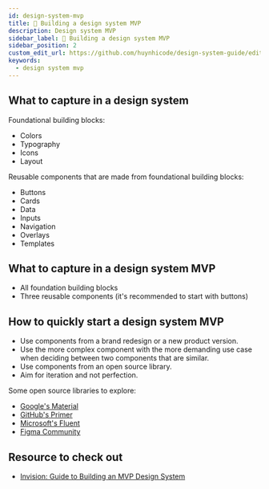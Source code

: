 ```yaml
---
id: design-system-mvp
title: 💪 Building a design system MVP
description: Design system MVP
sidebar_label: 💪 Building a design system MVP
sidebar_position: 2
custom_edit_url: https://github.com/huynhicode/design-system-guide/edit/main/docs/design-system-guide/building-a-design-system-mvp.md
keywords:
  - design system mvp
---
```


## What to capture in a design system

Foundational building blocks:

- Colors
- Typography
- Icons
- Layout

Reusable components that are made from foundational building blocks:

- Buttons
- Cards
- Data
- Inputs
- Navigation
- Overlays
- Templates

## What to capture in a design system MVP

- All foundation building blocks
- Three reusable components (it's recommended to start with buttons)

## How to quickly start a design system MVP

- Use components from a brand redesign or a new product version.
- Use the more complex component with the more demanding use case when deciding between two components that are similar.
- Use components from an open source library.
- Aim for iteration and not perfection.

Some open source libraries to explore:

- [Google's Material](https://material.io/design)
- [GitHub's Primer](https://primer.style/)
- [Microsoft's Fluent](https://www.microsoft.com/design/fluent/#/)
- [Figma Community](https://www.designsystems.com/open-design-systems/)

## Resource to check out

- [Invision: Guide to Building an MVP Design System](https://static1.squarespace.com/static/55da5503e4b0dfd79804caf2/t/600ee35d935eb04262be1b67/1611588449848/Design+System+Guide+-+MVP+Design+System.pdf)
